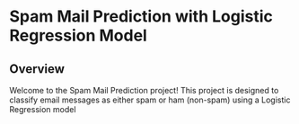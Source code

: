# Spam Mail Prediction with Logistic Regression Model

## Overview

Welcome to the Spam Mail Prediction project! This project is designed to classify email messages as either spam or ham (non-spam) using a Logistic Regression model

